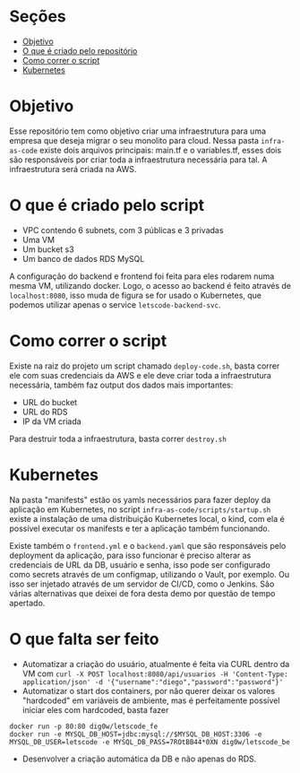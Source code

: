 
# Seções
- [Objetivo](#objetivo)
- [O que é criado pelo repositório](#o-que-é-criado-pelo-script)
- [Como correr o script](#como-correr-o-script)
- [Kubernetes](#kubernetes)

# Objetivo
Esse repositório tem como objetivo criar uma infraestrutura para uma empresa que deseja migrar o seu monolito para cloud. Nessa pasta `infra-as-code` existe dois arquivos principais: main.tf e o variables.tf, esses dois são responsáveis por criar toda a infraestrutura necessária para tal. A infraestrutura será criada na AWS.

# O que é criado pelo script

- VPC contendo 6 subnets, com 3 públicas e 3 privadas
- Uma VM
- Um bucket s3
- Um banco de dados RDS MySQL

A configuração do backend e frontend foi feita para eles rodarem numa mesma VM, utilizando docker. Logo, o acesso ao backend é feito através de `localhost:8080`, isso muda de figura se for usado o Kubernetes, que podemos utilizar apenas o service `letscode-backend-svc`. 

# Como correr o script
Existe na raiz do projeto um script chamado `deploy-code.sh`, basta correr ele com suas credenciais da AWS e ele deve criar toda a infraestrutura necessária, também faz output dos dados mais importantes: 

- URL do bucket
- URL do RDS
- IP da VM criada

Para destruir toda a infraestrutura, basta correr `destroy.sh`

# Kubernetes
Na pasta "manifests" estão os yamls necessários para fazer deploy da aplicação em Kubernetes, no script `infra-as-code/scripts/startup.sh` existe a instalação de uma distribuição Kubernetes local, o kind, com ela é possível executar os manifests e ter a aplicação também funcionando.

Existe também o `frontend.yml` e o `backend.yaml` que são responsáveis pelo deployment da aplicação, para isso funcionar é preciso alterar as credenciais de URL da DB, usuário e senha, isso pode ser configurado como secrets através de um configmap, utilizando o Vault, por exemplo. Ou isso ser injetado através de um servidor de CI/CD, como o Jenkins. São várias alternativas que deixei de fora desta demo por questão de tempo apertado.

# O que falta ser feito
- Automatizar a criação do usuário, atualmente é feita via CURL dentro da VM com `curl -X POST localhost:8080/api/usuarios -H 'Content-Type: application/json' -d '{"username":"diego","password":"password"}'`
- Automatizar o start dos containers, por não querer deixar os valores "hardcoded" em variáveis de ambiente, mas é perfeitamente possível iniciar eles com hardcoded, basta fazer
````
docker run -p 80:80 dig0w/letscode_fe
docker run -e MYSQL_DB_HOST=jdbc:mysql://$MYSQL_DB_HOST:3306 -e MYSQL_DB_USER=letscode -e MYSQL_DB_PASS=7ROtBB44*0XN dig0w/letscode_be
````
- Desenvolver a criação automática da DB e não apenas do RDS.
